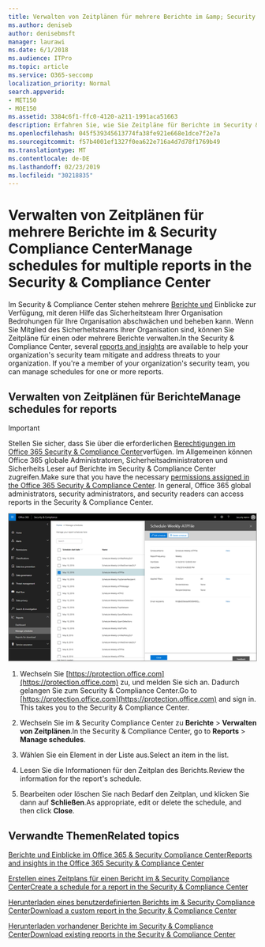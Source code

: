 ```yaml
---
title: Verwalten von Zeitplänen für mehrere Berichte im &amp; Security Compliance Center
ms.author: deniseb
author: denisebmsft
manager: laurawi
ms.date: 6/1/2018
ms.audience: ITPro
ms.topic: article
ms.service: O365-seccomp
localization_priority: Normal
search.appverid:
- MET150
- MOE150
ms.assetid: 3384c6f1-ffc0-4120-a211-1991aca51663
description: Erfahren Sie, wie Sie Zeitpläne für Berichte im Security &amp; Compliance Center anzeigen, bearbeiten und verwalten.
ms.openlocfilehash: 045f539345613774fa38fe921e668e1dce7f2e7a
ms.sourcegitcommit: f57b4001ef1327f0ea622e716a4d7d78f1769b49
ms.translationtype: MT
ms.contentlocale: de-DE
ms.lasthandoff: 02/23/2019
ms.locfileid: "30218835"
---
```

# <a name="manage-schedules-for-multiple-reports-in-the-security-amp-compliance-center"></a><span data-ttu-id="cf743-103">Verwalten von Zeitplänen für mehrere Berichte im &amp; Security Compliance Center</span><span class="sxs-lookup"><span data-stu-id="cf743-103">Manage schedules for multiple reports in the Security &amp; Compliance Center</span></span>

<span data-ttu-id="cf743-p101">Im Security &amp; Compliance Center stehen mehrere [Berichte und](reports-and-insights-in-security-and-compliance.md) Einblicke zur Verfügung, mit deren Hilfe das Sicherheitsteam Ihrer Organisation Bedrohungen für Ihre Organisation abschwächen und beheben kann. Wenn Sie Mitglied des Sicherheitsteams Ihrer Organisation sind, können Sie Zeitpläne für einen oder mehrere Berichte verwalten.</span><span class="sxs-lookup"><span data-stu-id="cf743-p101">In the Security &amp; Compliance Center, several [reports and insights](reports-and-insights-in-security-and-compliance.md) are available to help your organization's security team mitigate and address threats to your organization. If you're a member of your organization's security team, you can manage schedules for one or more reports.</span></span> 
  
## <a name="manage-schedules-for-reports"></a><span data-ttu-id="cf743-106">Verwalten von Zeitplänen für Berichte</span><span class="sxs-lookup"><span data-stu-id="cf743-106">Manage schedules for reports</span></span>

> [!IMPORTANT]
> <span data-ttu-id="cf743-p102">Stellen Sie sicher, dass Sie über die erforderlichen [Berechtigungen im Office 365 Security &amp; Compliance Center](permissions-in-the-security-and-compliance-center.md)verfügen. Im Allgemeinen können Office 365 globale Administratoren, Sicherheitsadministratoren und Sicherheits Leser auf Berichte im Security &amp; Compliance Center zugreifen.</span><span class="sxs-lookup"><span data-stu-id="cf743-p102">Make sure that you have the necessary [permissions assigned in the Office 365 Security &amp; Compliance Center](permissions-in-the-security-and-compliance-center.md). In general, Office 365 global administrators, security administrators, and security readers can access reports in the Security &amp; Compliance Center.</span></span> 
  
![Wählen Sie im &amp; Security Compliance Center Berichte \> Verwalten von Zeitplänen aus.](media/efa5e2f9-bf73-4f85-acea-f1ca7e2bca5e.png)

1. <span data-ttu-id="cf743-p103">Wechseln Sie [https://protection.office.com](https://protection.office.com) zu, und melden Sie sich an. Dadurch gelangen Sie zum Security & Compliance Center.</span><span class="sxs-lookup"><span data-stu-id="cf743-p103">Go to [https://protection.office.com](https://protection.office.com) and sign in. This takes you to the Security & Compliance Center.</span></span>

2. <span data-ttu-id="cf743-112">Wechseln Sie im &amp; Security Compliance Center zu **Berichte** \> **Verwalten von Zeitplänen**.</span><span class="sxs-lookup"><span data-stu-id="cf743-112">In the Security &amp; Compliance Center, go to **Reports** \> **Manage schedules**.</span></span>
    
3. <span data-ttu-id="cf743-113">Wählen Sie ein Element in der Liste aus.</span><span class="sxs-lookup"><span data-stu-id="cf743-113">Select an item in the list.</span></span>
    
4. <span data-ttu-id="cf743-114">Lesen Sie die Informationen für den Zeitplan des Berichts.</span><span class="sxs-lookup"><span data-stu-id="cf743-114">Review the information for the report's schedule.</span></span>
    
5. <span data-ttu-id="cf743-115">Bearbeiten oder löschen Sie nach Bedarf den Zeitplan, und klicken Sie dann auf **Schließen**.</span><span class="sxs-lookup"><span data-stu-id="cf743-115">As appropriate, edit or delete the schedule, and then click **Close**.</span></span>
    
## <a name="related-topics"></a><span data-ttu-id="cf743-116">Verwandte Themen</span><span class="sxs-lookup"><span data-stu-id="cf743-116">Related topics</span></span>

[<span data-ttu-id="cf743-117">Berichte und Einblicke im Office 365 &amp; Security Compliance Center</span><span class="sxs-lookup"><span data-stu-id="cf743-117">Reports and insights in the Office 365 Security &amp; Compliance Center</span></span>](reports-and-insights-in-security-and-compliance.md)
  
[<span data-ttu-id="cf743-118">Erstellen eines Zeitplans für einen Bericht im &amp; Security Compliance Center</span><span class="sxs-lookup"><span data-stu-id="cf743-118">Create a schedule for a report in the Security &amp; Compliance Center</span></span>](create-a-schedule-for-a-report.md)
  
[<span data-ttu-id="cf743-119">Herunterladen eines benutzerdefinierten Berichts im &amp; Security Compliance Center</span><span class="sxs-lookup"><span data-stu-id="cf743-119">Download a custom report in the Security &amp; Compliance Center</span></span>](set-up-and-download-a-custom-report.md)
  
[<span data-ttu-id="cf743-120">Herunterladen vorhandener Berichte im Security &amp; Compliance Center</span><span class="sxs-lookup"><span data-stu-id="cf743-120">Download existing reports in the Security &amp; Compliance Center</span></span>](download-existing-reports.md)
  

